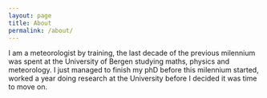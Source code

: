 ```yaml
---
layout: page
title: About
permalink: /about/
---
```


I am a meteorologist by training, the last decade of the previous milennium was spent at the University of Bergen studying maths, physics and meteorology.
I just managed to finish my phD before this milennium started, worked a year doing research at the University before I decided it was time to move on.

